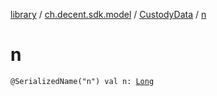 [library](../../index.md) / [ch.decent.sdk.model](../index.md) / [CustodyData](index.md) / [n](./n.md)

# n

`@SerializedName("n") val n: `[`Long`](https://kotlinlang.org/api/latest/jvm/stdlib/kotlin/-long/index.html)
